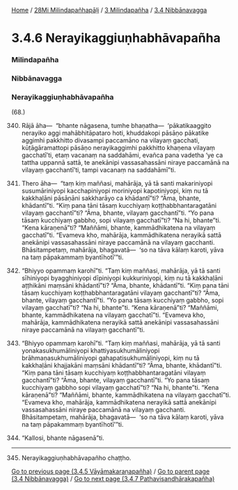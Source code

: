 
[Home](/) / [28Mi Milindapañhapāḷi](../../../28Mi.md) / [3 Milindapañha](../../3.md) / [3.4 Nibbānavagga](../3.4.md)

# 3.4.6 Nerayikaggiuṇhabhāvapañha

### Milindapañha

### Nibbānavagga

### Nerayikaggiuṇhabhāvapañha

(68.)

340. Rājā āha—  “bhante nāgasena, tumhe bhaṇatha—  ‘pākatikaaggito nerayiko aggi mahābhitāpataro hoti, khuddakopi pāsāṇo pākatike aggimhi pakkhitto divasampi paccamāno na vilayaṃ gacchati, kūṭāgāramattopi pāsāṇo nerayikaggimhi pakkhitto khaṇena vilayaṃ gacchatī’ti, etaṃ vacanaṃ na saddahāmi, evañca pana vadetha ‘ye ca tattha uppannā sattā, te anekānipi vassasahassāni niraye paccamānā na vilayaṃ gacchantī’ti, tampi vacanaṃ na saddahāmī”ti.

341. Thero āha—  “taṃ kiṃ maññasi, mahārāja, yā tā santi makariniyopi susumāriniyopi kacchapiniyopi moriniyopi kapotiniyopi, kiṃ nu tā kakkhaḷāni pāsāṇāni sakkharāyo ca khādantī”ti? “Āma, bhante, khādantī”ti. “Kiṃ pana tāni tāsaṃ kucchiyaṃ koṭṭhabbhantaragatāni vilayaṃ gacchantī”ti? “Āma, bhante, vilayaṃ gacchantī”ti. “Yo pana tāsaṃ kucchiyaṃ gabbho, sopi vilayaṃ gacchatī”ti? “Na hi, bhante”ti. “Kena kāraṇenā”ti? “Maññāmi, bhante, kammādhikatena na vilayaṃ gacchatī”ti. “Evameva kho, mahārāja, kammādhikatena nerayikā sattā anekānipi vassasahassāni niraye paccamānā na vilayaṃ gacchanti. Bhāsitampetaṃ, mahārāja, bhagavatā—  ‘so na tāva kālaṃ karoti, yāva na taṃ pāpakammaṃ byantīhotī’”ti.

342. “Bhiyyo opammaṃ karohī”ti. “Taṃ kiṃ maññasi, mahārāja, yā tā santi sīhiniyopi byagghiniyopi dīpiniyopi kukkuriniyopi, kiṃ nu tā kakkhaḷāni aṭṭhikāni maṃsāni khādantī”ti? “Āma, bhante, khādantī”ti. “Kiṃ pana tāni tāsaṃ kucchiyaṃ koṭṭhabbhantaragatāni vilayaṃ gacchantī”ti? “Āma, bhante, vilayaṃ gacchantī”ti. “Yo pana tāsaṃ kucchiyaṃ gabbho, sopi vilayaṃ gacchatī”ti? “Na hi, bhante”ti. “Kena kāraṇenā”ti? “Maññāmi, bhante, kammādhikatena na vilayaṃ gacchatī”ti. “Evameva kho, mahārāja, kammādhikatena nerayikā sattā anekānipi vassasahassāni niraye paccamānā na vilayaṃ gacchantī”ti.

343. “Bhiyyo opammaṃ karohī”ti. “Taṃ kiṃ maññasi, mahārāja, yā tā santi yonakasukhumāliniyopi khattiyasukhumāliniyopi brāhmaṇasukhumāliniyopi gahapatisukhumāliniyopi, kiṃ nu tā kakkhaḷāni khajjakāni maṃsāni khādantī”ti? “Āma, bhante, khādantī”ti. “Kiṃ pana tāni tāsaṃ kucchiyaṃ koṭṭhabbhantaragatāni vilayaṃ gacchantī”ti? “Āma, bhante, vilayaṃ gacchantī”ti. “Yo pana tāsaṃ kucchiyaṃ gabbho sopi vilayaṃ gacchatī”ti? “Na hi, bhante”ti. “Kena kāraṇenā”ti? “Maññāmi, bhante, kammādhikatena na vilayaṃ gacchatī”ti. “Evameva kho, mahārāja, kammādhikatena nerayikā sattā anekānipi vassasahassāni niraye paccamānā na vilayaṃ gacchanti. Bhāsitampetaṃ, mahārāja, bhagavatā—  ‘so na tāva kālaṃ karoti, yāva na taṃ pāpakammaṃ byantīhotī’”ti.

344. “Kallosi, bhante nāgasenā”ti.

---

345. Nerayikaggiuṇhabhāvapañho chaṭṭho.



[Go to previous page (3.4.5 Vāyāmakaraṇapañha)](3.4.5.md) / [Go to parent page (3.4 Nibbānavagga)](../3.4.md) / [Go to next page (3.4.7 Pathavisandhārakapañha)](3.4.7.md)


